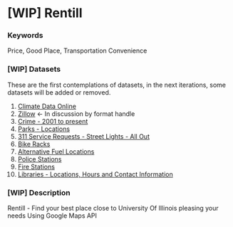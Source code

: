 # [WIP] Rentill



### Keywords

Price, Good Place, Transportation Convenience

### [WIP] Datasets
These are the first contemplations of datasets, in the next iterations, some datasets will be added or removed.
1. [Climate Data Online](https://www.ncdc.noaa.gov/cdo-web/)
2. [Zillow](https://www.zillow.com/howto/api/APIOverview.htm) <- In discussion by format handle
3. [Crime - 2001 to present](https://data.cityofchicago.org/Public-Safety/Crimes-2001-to-present/ijzp-q8t2)
4. [Parks - Locations](https://data.cityofchicago.org/Parks-Recreation/Parks-Locations/wwy2-k7b3)
5. [311 Service Requests - Street Lights - All Out](https://data.cityofchicago.org/Service-Requests/311-Service-Requests-Street-Lights-All-Out/zuxi-7xem)
6. [Bike Racks](https://data.cityofchicago.org/Transportation/Bike-Racks/cbyb-69xx)
7. [Alternative Fuel Locations](https://data.cityofchicago.org/Environment-Sustainable-Development/Alternative-Fuel-Locations/f7f2-ggz5)
8. [Police Stations](https://data.cityofchicago.org/Public-Safety/Police-Stations/z8bn-74gv)
9. [Fire Stations](https://data.cityofchicago.org/Public-Safety/Fire-Stations/28km-gtjn)
10. [Libraries - Locations, Hours and Contact Information](https://data.cityofchicago.org/Education/Libraries-Locations-Hours-and-Contact-Information/x8fc-8rcq)


### [WIP] Description
Rentill - Find your best place close to University Of Illinois pleasing your needs
Using Google Maps API
